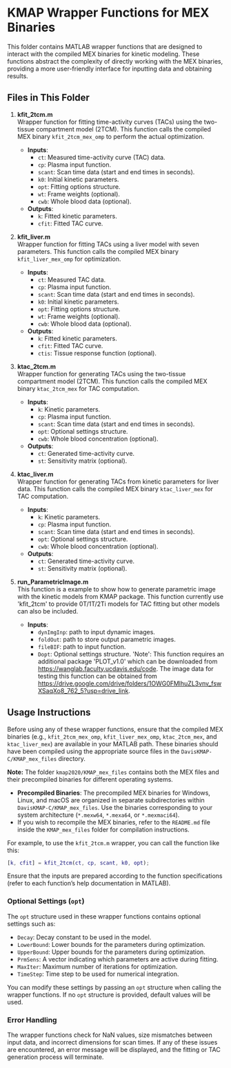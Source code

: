 # KMAP Wrapper Functions for MEX Binaries

This folder contains MATLAB wrapper functions that are designed to interact with the compiled MEX binaries for kinetic modeling. These functions abstract the complexity of directly working with the MEX binaries, providing a more user-friendly interface for inputting data and obtaining results.

## Files in This Folder

1. **kfit_2tcm.m**  
   Wrapper function for fitting time-activity curves (TACs) using the two-tissue compartment model (2TCM). This function calls the compiled MEX binary `kfit_2tcm_mex_omp` to perform the actual optimization.  
   - **Inputs**:  
     - `ct`: Measured time-activity curve (TAC) data.
     - `cp`: Plasma input function.
     - `scant`: Scan time data (start and end times in seconds).
     - `k0`: Initial kinetic parameters.
     - `opt`: Fitting options structure.
     - `wt`: Frame weights (optional).
     - `cwb`: Whole blood data (optional).
   - **Outputs**:  
     - `k`: Fitted kinetic parameters.
     - `cfit`: Fitted TAC curve.

2. **kfit_liver.m**  
   Wrapper function for fitting TACs using a liver model with seven parameters. This function calls the compiled MEX binary `kfit_liver_mex_omp` for optimization.  
   - **Inputs**:  
     - `ct`: Measured TAC data.
     - `cp`: Plasma input function.
     - `scant`: Scan time data (start and end times in seconds).
     - `k0`: Initial kinetic parameters.
     - `opt`: Fitting options structure.
     - `wt`: Frame weights (optional).
     - `cwb`: Whole blood data (optional).
   - **Outputs**:  
     - `k`: Fitted kinetic parameters.
     - `cfit`: Fitted TAC curve.
     - `ctis`: Tissue response function (optional).

3. **ktac_2tcm.m**  
   Wrapper function for generating TACs using the two-tissue compartment model (2TCM). This function calls the compiled MEX binary `ktac_2tcm_mex` for TAC computation.  
   - **Inputs**:  
     - `k`: Kinetic parameters.
     - `cp`: Plasma input function.
     - `scant`: Scan time data (start and end times in seconds).
     - `opt`: Optional settings structure.
     - `cwb`: Whole blood concentration (optional).
   - **Outputs**:  
     - `ct`: Generated time-activity curve.
     - `st`: Sensitivity matrix (optional).

4. **ktac_liver.m**  
   Wrapper function for generating TACs from kinetic parameters for liver data. This function calls the compiled MEX binary `ktac_liver_mex` for TAC computation.  
   - **Inputs**:  
     - `k`: Kinetic parameters.
     - `cp`: Plasma input function.
     - `scant`: Scan time data (start and end times in seconds).
     - `opt`: Optional settings structure.
     - `cwb`: Whole blood concentration (optional).
   - **Outputs**:  
     - `ct`: Generated time-activity curve.
     - `st`: Sensitivity matrix (optional).

5. **run_ParametricImage.m**  
   This function is a example to show how to generate parametric image with the kinetic models from KMAP package. This function currently use 'kfit_2tcm' to provide 0T/1T/2Ti models for TAC fitting but other models can also be included. 
   - **Inputs**: 
     - `dynImgInp`: path to input dynamic images.
     - `foldOut`: path to store output parametric images.
     - `fileBIF`: path to input function.
     - `Dopt`: Optional settings structure.
'Note': This function requires an additional package 'PLOT_v1.0' which can be downloaded from https://wanglab.faculty.ucdavis.edu/code. The image data for testing this function can be obtained from https://drive.google.com/drive/folders/1OWG0FMlhuZL3vnv_fswXSaqXo8_762_5?usp=drive_link. 

## Usage Instructions

Before using any of these wrapper functions, ensure that the compiled MEX binaries (e.g., `kfit_2tcm_mex_omp`, `kfit_liver_mex_omp`, `ktac_2tcm_mex`, and `ktac_liver_mex`) are available in your MATLAB path. These binaries should have been compiled using the appropriate source files in the `DavisKMAP-C/KMAP_mex_files` directory.

**Note:** The folder `kmap2020/KMAP_mex_files` contains both the MEX files and their precompiled binaries for different operating systems.  
- **Precompiled Binaries**: The precompiled MEX binaries for Windows, Linux, and macOS are organized in separate subdirectories within `DavisKMAP-C/KMAP_mex_files`. Use the binaries corresponding to your system architecture (`*.mexw64`, `*.mexa64`, or `*.mexmaci64`).
- If you wish to recompile the MEX binaries, refer to the `README.md` file inside the `KMAP_mex_files` folder for compilation instructions.

For example, to use the `kfit_2tcm.m` wrapper, you can call the function like this:

```matlab
[k, cfit] = kfit_2tcm(ct, cp, scant, k0, opt);
```

Ensure that the inputs are prepared according to the function specifications (refer to each function’s help documentation in MATLAB).

### Optional Settings (`opt`)

The `opt` structure used in these wrapper functions contains optional settings such as:

- `Decay`: Decay constant to be used in the model.
- `LowerBound`: Lower bounds for the parameters during optimization.
- `UpperBound`: Upper bounds for the parameters during optimization.
- `PrmSens`: A vector indicating which parameters are active during fitting.
- `MaxIter`: Maximum number of iterations for optimization.
- `TimeStep`: Time step to be used for numerical integration.

You can modify these settings by passing an `opt` structure when calling the wrapper functions. If no `opt` structure is provided, default values will be used.

### Error Handling

The wrapper functions check for NaN values, size mismatches between input data, and incorrect dimensions for scan times. If any of these issues are encountered, an error message will be displayed, and the fitting or TAC generation process will terminate.
